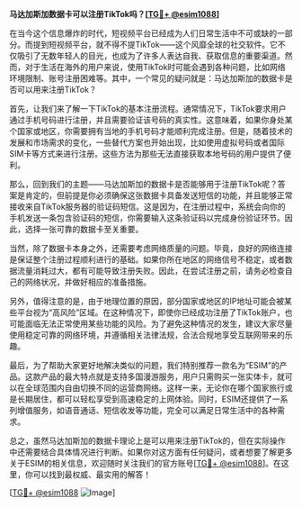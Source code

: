 **马达加斯加数据卡可以注册TikTok吗？[[TG💪+ @esim1088](https://t.me/s/esim1088)]**

在当今这个信息爆炸的时代，短视频平台已经成为人们日常生活中不可或缺的一部分。而提到短视频平台，就不得不提TikTok——这个风靡全球的社交软件。它不仅吸引了无数年轻人的目光，也成为了许多人表达自我、获取信息的重要渠道。然而，对于生活在海外的用户来说，使用TikTok时可能会遇到各种问题，比如网络环境限制、账号注册困难等。其中，一个常见的疑问就是：马达加斯加的数据卡是否可以用来注册TikTok？

首先，让我们来了解一下TikTok的基本注册流程。通常情况下，TikTok要求用户通过手机号码进行注册，并且需要验证该号码的真实性。这意味着，如果你身处某个国家或地区，你需要拥有当地的手机号码才能顺利完成注册。但是，随着技术的发展和市场需求的变化，一些替代方案也开始出现，比如使用虚拟号码或者国际SIM卡等方式来进行注册。这些方法为那些无法直接获取本地号码的用户提供了便利。

那么，回到我们的主题——马达加斯加的数据卡是否能够用于注册TikTok呢？答案是肯定的，但前提是你必须确保这张数据卡具备发送短信的功能，并且能够正常接收来自TikTok服务器的验证码短信。这是因为，在注册过程中，系统会向你的手机发送一条包含验证码的短信，你需要输入这条验证码以完成身份验证环节。因此，选择一张可靠的数据卡至关重要。

当然，除了数据卡本身之外，还需要考虑网络质量的问题。毕竟，良好的网络连接是保证整个注册过程顺利进行的基础。如果你所在地区的网络信号不稳定，或者数据流量消耗过大，都有可能导致注册失败。因此，在尝试注册之前，请务必检查自己的网络状况，并做好相应的准备措施。

另外，值得注意的是，由于地理位置的原因，部分国家或地区的IP地址可能会被某些平台视为“高风险”区域。在这种情况下，即使你已经成功注册了TikTok账户，也可能面临无法正常使用某些功能的风险。为了避免这种情况的发生，建议大家尽量使用稳定可靠的网络环境，并遵循相关法律法规，合法合规地享受互联网带来的乐趣。

最后，为了帮助大家更好地解决类似的问题，我们特别推荐一款名为“ESIM”的产品。这款产品的最大特点就是支持多国漫游服务，用户只需购买一张实体卡，就可以在全球范围内自由切换不同的运营商网络。这样一来，无论你在哪个国家旅行或是长期居住，都可以轻松享受到高速稳定的上网体验。同时，ESIM还提供了一系列增值服务，如语音通话、短信收发等功能，完全可以满足日常生活中的各种需求。

总之，虽然马达加斯加的数据卡理论上是可以用来注册TikTok的，但在实际操作中还需要结合具体情况进行判断。如果你对这方面有任何疑问，或者想要了解更多关于ESIM的相关信息，欢迎随时关注我们的官方账号[[TG💪+ @esim1088](https://t.me/s/esim1088)]。在这里，你可以找到最权威、最实用的解答！

[[TG💪+ @esim1088](https://t.me/s/esim1088) ![Image](https://i.postimg.cc/4NQfJmqS/Snipaste-2025-05-13-00-14-12.png)]